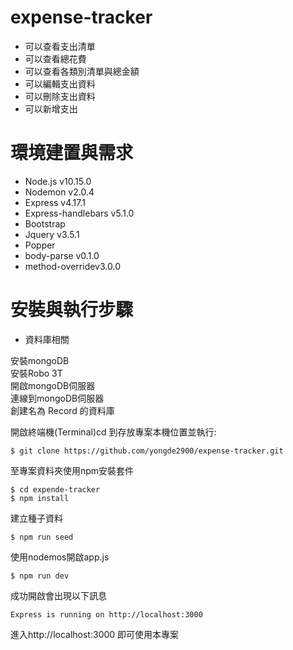 # expense-tracker

* 可以查看支出清單
* 可以查看總花費
* 可以查看各類別清單與總金額
* 可以編輯支出資料
* 可以刪除支出資料
* 可以新增支出

# 環境建置與需求
* Node.js v10.15.0
* Nodemon v2.0.4
* Express v4.17.1
* Express-handlebars v5.1.0
* Bootstrap 
* Jquery v3.5.1
* Popper
* body-parse v0.1.0
* method-overridev3.0.0
# 安裝與執行步驟

  * 資料庫相關 
  
  安裝mongoDB  
  安裝Robo 3T  
  開啟mongoDB伺服器  
  連線到mongoDB伺服器  
  創建名為 Record 的資料庫 

開啟終端機(Terminal)cd 到存放專案本機位置並執行:  

    $ git clone https://github.com/yongde2900/expense-tracker.git
至專案資料夾使用npm安裝套件

    $ cd expende-tracker
    $ npm install

建立種子資料 

    $ npm run seed
使用nodemos開啟app.js

    $ npm run dev
成功開啟會出現以下訊息

    Express is running on http://localhost:3000
    
進入http://localhost:3000 即可使用本專案
